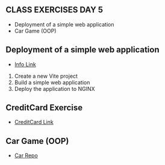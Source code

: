 ## CLASS EXERCISES DAY 5

- Deployment of a simple web application
- Car Game (OOP)

## Deployment of a simple web application

- [Info Link](https://github.com/dat3startcode/javaScriptExercises3sem/blob/main/day5/DEPLOYMENT.md)

1. Create a new Vite project
2. Build a simple web application
3. Deploy the application to NGINX

## CreditCard Exercise

- [CreditCard Link](https://github.com/dat3startcode/javaScriptInClass3sem/tree/main/day5/creditcardIterationExercise)

## Car Game (OOP)

- [Car Repo](https://github.com/dat3startcode/javaScriptInClass3sem/tree/main/day5/car_game)



